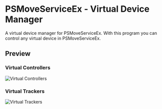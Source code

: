 # PSMoveServiceEx - Virtual Device Manager
A virtual device manager for PSMoveServiceEx.
With this program you can control any virtual device in PSMoveServiceEx.

## Preview

### Virtual Controllers

![Virtual Controllers](https://user-images.githubusercontent.com/22834512/159298538-e3beff6e-0cd7-4975-8b7e-910b2c1dad55.png)

### Virtual Trackers

![Virtual Trackers](https://i.imgur.com/vPeYnny.png)
